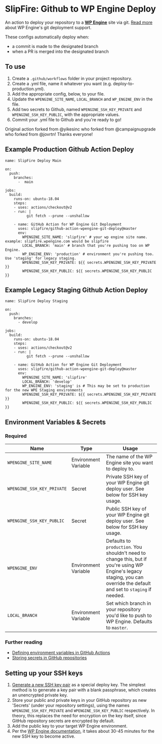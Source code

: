 # SlipFire: Github to WP Engine Deploy

An action to deploy your repository to a **[WP Engine](https://wpengine.com)** site via git. [Read more](https://wpengine.com/git/) about WP Engine's git deployment support.

These configs automatically deploy when:
- a commit is made to the designated branch
- when a PR is merged into the designated branch

## To use
1. Create a `.github/workflows` folder in your project repository.
2. Create a .yml file, name it whatever you want (e.g. deploy-to-production.yml).
3. Add the appropriate config, below, to your file.
4. Update the `WPENGINE_SITE_NAME`, `LOCAL_BRANCH` and `WP_ENGINE_ENV` in the file.
5. Add two secrets to Github, named `WPENGINE_SSH_KEY_PRIVATE` and `WPENGINE_SSH_KEY_PUBLIC`, with the appropriate values.
6. Commit your .yml file to Github and you're ready to go!

Original action forked from @yikesinc who forked from @campaignupgrade who forked from @jovrtn! Thanks everyone!

## Example Production Github Action Deploy

```
name: SlipFire Deploy Main

on:
  push:
    branches:
      -  main

jobs:
  build:
    runs-on: ubuntu-18.04
    steps:
    - uses: actions/checkout@v2
    - run: |
          git fetch --prune --unshallow

    - name: GitHub Action for WP Engine Git Deployment
      uses: slipfire/github-action-wpengine-git-deploy@master
      env:
        WPENGINE_SITE_NAME: 'slipfire' # your wp engine site name. example: slipfire.wpengine.com would be slipfire
        LOCAL_BRANCH: 'main' # branch that you're pushing too on WP Engine.
        WP_ENGINE_ENV: 'production' # environment you're pushing too. Use 'staging' for legacy staging.
        WPENGINE_SSH_KEY_PRIVATE: ${{ secrets.WPENGINE_SSH_KEY_PRIVATE }}
        WPENGINE_SSH_KEY_PUBLIC: ${{ secrets.WPENGINE_SSH_KEY_PUBLIC }}
```

## Example Legacy Staging Github Action Deploy

```
name: SlipFire Deploy Staging

on:
  push:
    branches:
      - develop

jobs:
  build:
    runs-on: ubuntu-18.04
    steps:
    - uses: actions/checkout@v2
    - run: |
          git fetch --prune --unshallow

    - name: GitHub Action for WP Engine Git Deployment
      uses: slipfire/github-action-wpengine-git-deploy@master
      env:
        WPENGINE_SITE_NAME: 'slipfire'
        LOCAL_BRANCH: 'develop'
        WP_ENGINE_ENV: 'staging' is # This may be set to production for the new WPE Staging environments
        WPENGINE_SSH_KEY_PRIVATE: ${{ secrets.WPENGINE_SSH_KEY_PRIVATE }}
        WPENGINE_SSH_KEY_PUBLIC: ${{ secrets.WPENGINE_SSH_KEY_PUBLIC }}
```

## Environment Variables & Secrets

### Required

| Name | Type | Usage |
|-|-|-|
| `WPENGINE_SITE_NAME` | Environment Variable | The name of the WP Engine site you want to deploy to. |
| `WPENGINE_SSH_KEY_PRIVATE` | Secret | Private SSH key of your WP Engine git deploy user. See below for SSH key usage. |
|  `WPENGINE_SSH_KEY_PUBLIC` | Secret | Public SSH key of your WP Engine git deploy user. See below for SSH key usage. |
| `WPENGINE_ENV` | Environment Variable  | Defaults to `production`. You shouldn't need to change this, but if you're using WP Engine's legacy staging, you can override the default and set to `staging` if needed. |
| `LOCAL_BRANCH` | Environment Variable  | Set which branch in your repository you'd like to push to WP Engine. Defaults to `master`. |

### Further reading

* [Defining environment variables in GitHub Actions](https://developer.github.com/actions/creating-github-actions/accessing-the-runtime-environment/#environment-variables)
* [Storing secrets in GitHub repositories](https://developer.github.com/actions/managing-workflows/storing-secrets/)

## Setting up your SSH keys

1. [Generate a new SSH key pair](https://help.github.com/articles/generating-a-new-ssh-key-and-adding-it-to-the-ssh-agent/) as a special deploy key. The simplest method is to generate a key pair with a blank passphrase, which creates an unencrypted private key.
2. Store your public and private keys in your GitHub repository as new 'Secrets' (under your repository settings), using the names `WPENGINE_SSH_KEY_PRIVATE` and `WPENGINE_SSH_KEY_PUBLIC` respectively. In theory, this replaces the need for encryption on the key itself, since GitHub repository secrets are encrypted by default.
3. Add the public key to your target WP Engine environment.
4. Per the [WP Engine documentation](https://wpengine.com/git/), it takes about 30-45 minutes for the new SSH key to become active.
